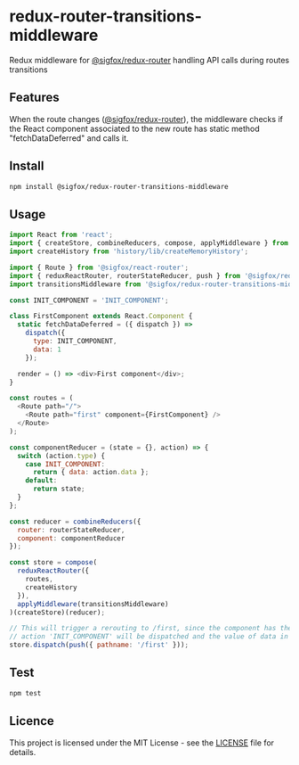 # redux-router-transitions-middleware

Redux middleware for [@sigfox/redux-router](https://github.com/sigfox/redux-router) handling API calls during routes transitions

## Features

When the route changes ([@sigfox/redux-router](https://github.com/sigfox/redux-router)), the middleware checks if the React component associated to the new route has static method "fetchDataDeferred" and calls it.

## Install

```bash
npm install @sigfox/redux-router-transitions-middleware
```

## Usage

```javascript
import React from 'react';
import { createStore, combineReducers, compose, applyMiddleware } from 'redux';
import createHistory from 'history/lib/createMemoryHistory';

import { Route } from '@sigfox/react-router';
import { reduxReactRouter, routerStateReducer, push } from '@sigfox/redux-router';
import transitionsMiddleware from '@sigfox/redux-router-transitions-middleware';

const INIT_COMPONENT = 'INIT_COMPONENT';

class FirstComponent extends React.Component {
  static fetchDataDeferred = ({ dispatch }) =>
    dispatch({
      type: INIT_COMPONENT,
      data: 1
    });

  render = () => <div>First component</div>;
}

const routes = (
  <Route path="/">
    <Route path="first" component={FirstComponent} />
  </Route>
);

const componentReducer = (state = {}, action) => {
  switch (action.type) {
    case INIT_COMPONENT:
      return { data: action.data };
    default:
      return state;
  }
};

const reducer = combineReducers({
  router: routerStateReducer,
  component: componentReducer
});

const store = compose(
  reduxReactRouter({
    routes,
    createHistory
  }),
  applyMiddleware(transitionsMiddleware)
)(createStore)(reducer);

// This will trigger a rerouting to /first, since the component has the method "fetchDataDeferred", the
// action 'INIT_COMPONENT' will be dispatched and the value of data in the component reducer will change.
store.dispatch(push({ pathname: '/first' }));
```

## Test

```bash
npm test
```

## Licence

This project is licensed under the MIT License - see the [LICENSE](https://github.com/sigfox/javascript/blob/master/LICENSE) file for details.
